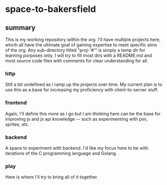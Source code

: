 # space-to-bakersfield
## summary
This is my working repository within the org. I'll have multiple projects here, whcih all have the ultimate goal of gaining expertise to meet specific aims of the org. 
Any sub-directory titled "proj-'#'" is simply a temp dir for learning purposes only. I will try to fill most dirs with a README.md and most source code files with comments for clear understanding for all. 

### http
Still a bit undefined as I ramp up the projects over time. My current plan is to use this as a base for increasing my proficiency with client-to-server stuff.

### frontend
Again, I'll define this more as I go but I am thinking here can be the base for improving js and js api knowledge -- such as experimenting with pixi, sprites, etc.

### backend
A space to experiment with backend. I'd like my focus here to be with iterations of the C programming language and Golang.

### play
 Here is where I'll try to bring all of it together.
